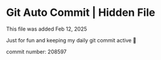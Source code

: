 # Git Auto Commit | Hidden File

This file was added Feb 12, 2025

Just for fun and keeping my daily git commit active 🤪

commit number: 208597
